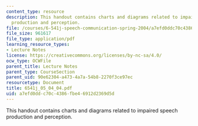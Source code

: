 ```yaml
---
content_type: resource
description: This handout contains charts and diagrams related to impaired speech
  production and perception.
file: /courses/6-541j-speech-communication-spring-2004/a7efd0ddc70c4386fbe46912d2369d5d_6541j_05_04_04.pdf
file_size: 961617
file_type: application/pdf
learning_resource_types:
- Lecture Notes
license: https://creativecommons.org/licenses/by-nc-sa/4.0/
ocw_type: OCWFile
parent_title: Lecture Notes
parent_type: CourseSection
parent_uid: 90e62304-a473-4a7a-54b8-2270f3ce97ec
resourcetype: Document
title: 6541j_05_04_04.pdf
uid: a7efd0dd-c70c-4386-fbe4-6912d2369d5d
---
```

This handout contains charts and diagrams related to impaired speech production and perception.